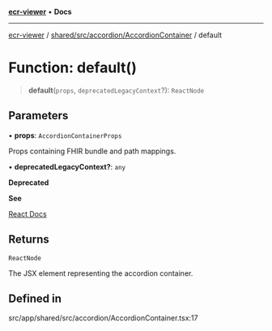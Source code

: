 [**ecr-viewer**](../../../../../README.md) • **Docs**

***

[ecr-viewer](../../../../../README.md) / [shared/src/accordion/AccordionContainer](../README.md) / default

# Function: default()

> **default**(`props`, `deprecatedLegacyContext`?): `ReactNode`

## Parameters

• **props**: `AccordionContainerProps`

Props containing FHIR bundle and path mappings.

• **deprecatedLegacyContext?**: `any`

**Deprecated**

**See**

[React Docs](https://legacy.reactjs.org/docs/legacy-context.html#referencing-context-in-lifecycle-methods)

## Returns

`ReactNode`

The JSX element representing the accordion container.

## Defined in

src/app/shared/src/accordion/AccordionContainer.tsx:17
